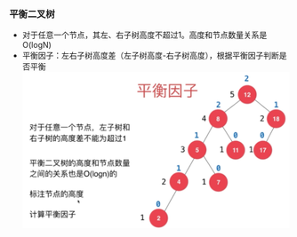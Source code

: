### 平衡二叉树
- 对于任意一个节点，其左、右子树高度不超过1。高度和节点数量关系是O(logN)
- 平衡因子：左右子树高度差（左子树高度-右子树高度），根据平衡因子判断是否平衡
    ![平衡二叉树](平衡二叉树.png)


